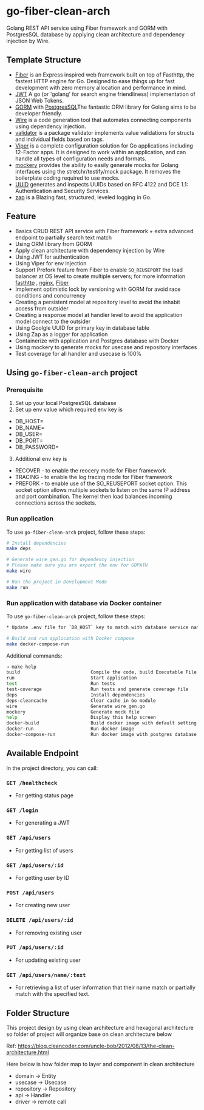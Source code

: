 # go-fiber-clean-arch

Golang REST API service using Fiber framework and GORM with PostgresSQL database by applying clean architecture and dependency injection by Wire.

## Template Structure

* [Fiber](https://github.com/gofiber/fiber) is an Express inspired web framework built on top of Fasthttp, the fastest HTTP engine for Go. Designed to ease things up for fast development with zero memory allocation and performance in mind.
* [JWT](github.com/golang-jwt/jwt) A go (or 'golang' for search engine friendliness) implementation of JSON Web Tokens.
* [GORM](https://gorm.io/index.html) with [PostgresSQL](https://gorm.io/docs/connecting_to_the_database.html#PostgreSQL)The fantastic ORM library for Golang aims to be developer friendly.
* [Wire](https://github.com/google/wire) is a code generation tool that automates connecting components using dependency injection.
* [validator](github.com/go-playground/validator) is a package validator implements value validations for structs and individual fields based on tags.
* [Viper](https://github.com/spf13/viper) is a complete configuration solution for Go applications including 12-Factor apps. It is designed to work within an application, and can handle all types of configuration needs and formats.
* [mockery](https://github.com/vektra/mockery) provides the ability to easily generate mocks for Golang interfaces using the stretchr/testify/mock package. It removes the boilerplate coding required to use mocks.
* [UUID](https://github.com/google/uuid) generates and inspects UUIDs based on RFC 4122 and DCE 1.1: Authentication and Security Services.
* [zap](https://github.com/uber-go/zap) is a Blazing fast, structured, leveled logging in Go.

## Feature

* Basics CRUD REST API service with Fiber framework + extra advanced endpoint to partially search text match
* Using ORM library from GORM
* Apply clean architecture with dependency injection by Wire
* Using JWT for authentication
* Using Viper for env injection
* Support Prefork feature from Fiber to enable `SO_REUSEPORT` the load balancer at OS level to create multiple servers; for more information [fasthttp](https://pkg.go.dev/github.com/valyala/fasthttp/reuseport) , [nginx](https://www.nginx.com/blog/socket-sharding-nginx-release-1-9-1/), [Fiber](https://github.com/gofiber/fiber/issues/180)
* Implement optimistic lock by versioning with GORM for avoid race conditions and concurrency
* Creating a persistent model at repository level to avoid the inhabit access from outsider
* Creating a response model at handler level to avoid the application model connect to the outsider
* Using Goolgle UUID for primary key in database table
* Using Zap as a logger for application
* Containerize with application and Postgres database with Docker
* Using mockery to generate mocks for usecase and repository interfaces
* Test coverage for all handler and usecase is 100%

## Using `go-fiber-clean-arch` project

### Prerequisite

1. Set up your local PostgresSQL database
2. Set up env value which required env key is

* DB_HOST=
* DB_NAME=
* DB_USER=
* DB_PORT=
* DB_PASSWORD=

3. Additional env key is

* RECOVER - to enable the reocery mode for Fiber framework
* TRACING - to enable the log tracing mode for Fiber framework
* PREFORK - to enable use of the SO_REUSEPORT socket option. This socket option allows multiple sockets to listen on the same IP address and port combination. The kernel then load balances incoming connections across the sockets.

### Run application

To use `go-fiber-clean-arch` project, follow these steps:

```bash
# Install dependencies
make deps

# Generate wire_gen.go for dependency injection
# Please make sure you are export the env for GOPATH
make wire

# Run the project in Development Mode
make run
```

### Run application with database via Docker container

To use `go-fiber-clean-arch` project, follow these steps:

```bash
* Update .env file for `DB_HOST` key to match with database service name in docker compse

# Build and run application with Docker compose
make docker-compose-run
```

Additional commands:

```bash
➔ make help
build                          Compile the code, build Executable File
run                            Start application
test                           Run tests
test-coverage                  Run tests and generate coverage file
deps                           Install dependencies
deps-cleancache                Clear cache in Go module
wire                           Generate wire_gen.go
mockery                        Generate mock file
help                           Display this help screen
docker-build                   Build docker image with default setting and platform
docker-run                     Run docker image
docker-compose-run             Run docker image with postgres database in the contianer
```

## Available Endpoint

In the project directory, you can call:

### `GET /healthcheck`

* For getting status page

### `GET /login`

* For generating a JWT

### `GET /api/users`

* For getting list of users

### `GET /api/users/:id`

* For getting user by ID

### `POST /api/users`

* For creating new user

### `DELETE /api/users/:id`

* For removing existing user

### `PUT /api/users/:id`

* For updating existing user

### `GET /api/users/name/:text`

* For retrieving a list of user information that their
name match or partially match with the specified text.

## Folder Structure

This project design by using clean architecture and hexagonal architecture so folder of project will organize base on
clean architecture below

Ref: <https://blog.cleancoder.com/uncle-bob/2012/08/13/the-clean-architecture.html>

Here below is how folder map to layer and component in clean architecture

* domain -> Entity
* usecase -> Usecase
* repository -> Repository
* api -> Handler
* driver -> remote call

